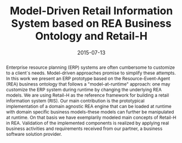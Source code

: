 ---
abstract: 'Enterprise resource planning (ERP) systems are often cumbersome to customize
  to a client´s needs. Model-driven approaches promise to simplify these attempts.
  In this work we present an ERP prototype based on the Resource-Event-Agent (REA)
  business ontology that follows a "model-at-runtime" approach: one may customize
  the ERP system during runtime by changing the underlying REA models. We are using
  Retail-H as the reference framework for building a retail information system (RIS).
  Our main contribution is the prototypical implementation of a domain agnostic REA
  engine that can be loaded at runtime with domain specific business models-these
  models can further be manipulated at runtime. On that basis we have exemplarily
  modeled main concepts of Retail-H in REA. Validation of the implemented components
  is realized by applying real business activities and requirements received from
  our partner, a business software solution provider.'
authors:
- Bernhard Wally
- Alexandra Mazak
- Bernhard Kratzwald
- Christian Huemer
date: '2015-07-13'
featured: false
publication_types:
- '0'
publishDate: '2015-07-13'
title: Model-Driven Retail Information System based on REA Business Ontology and Retail-H
url_pdf: http://publik.tuwien.ac.at/files/PubDat_240407.pdf
---